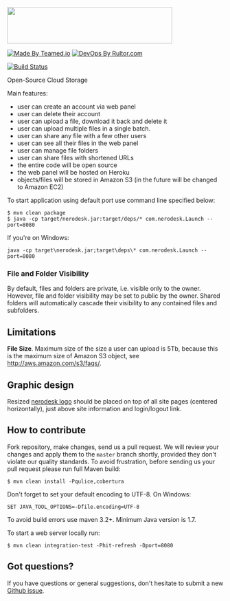 <img src="http://www.nerodesk.com/logo_large.png" width="384px" height="85px"/>

[![Made By Teamed.io](http://img.teamed.io/btn.svg)](http://www.teamed.io)
[![DevOps By Rultor.com](http://www.rultor.com/b/nerodesk/nerodesk)](http://www.rultor.com/p/nerodesk/nerodesk)

[![Build Status](https://travis-ci.org/nerodesk/nerodesk.svg?branch=master)](https://travis-ci.org/nerodesk/nerodesk)

Open-Source Cloud Storage

Main features:

 - user can create an account via web panel
 - user can delete their account
 - user can upload a file, download it back and delete it
 - user can upload multiple files in a single batch.
 - user can share any file with a few other users
 - user can see all their files in the web panel
 - user can manage file folders
 - user can share files with shortened URLs
 - the entire code will be open source
 - the web panel will be hosted on Heroku
 - objects/files will be stored in Amazon S3 (in the future will be changed to Amazon EC2)

To start application using default port use command line specified below:

```
$ mvn clean package
$ java -cp target/nerodesk.jar:target/deps/* com.nerodesk.Launch --port=8080
```

If you're on Windows:

```
java -cp target\nerodesk.jar;target\deps\* com.nerodesk.Launch --port=8080
```

### File and Folder Visibility

By default, files and folders are private, i.e. visible only to the owner. However, file
and folder visibility may be set to public by the owner. Shared folders will
automatically cascade their visibility to any contained files and subfolders.

## Limitations

**File Size**.
Maximum size of the size a user can upload is 5Tb, because this is the
maximum size of Amazon S3 object, see http://aws.amazon.com/s3/faqs/.


## Graphic design
Resized [nerodesk logo](http://www.nerodesk.com/logo_large.png) should be placed
on top of all site pages (centered horizontally), just above site information
and login/logout link.


## How to contribute

Fork repository, make changes, send us a pull request. We will review
your changes and apply them to the `master` branch shortly, provided
they don't violate our quality standards. To avoid frustration, before
sending us your pull request please run full Maven build:

```
$ mvn clean install -Pqulice,cobertura
```

Don't forget to set your default encoding to UTF-8. On Windows:

```
SET JAVA_TOOL_OPTIONS=-Dfile.encoding=UTF-8
```

To avoid build errors use maven 3.2+. Minimum Java version is 1.7.

To start a web server locally run:

```
$ mvn clean integration-test -Phit-refresh -Dport=8080
```

## Got questions?

If you have questions or general suggestions, don't hesitate to submit
a new [Github issue](https://github.com/nerodesk/nerodesk/issues/new).
